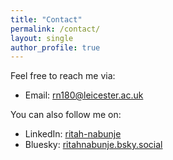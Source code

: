 ```yaml
---
title: "Contact"
permalink: /contact/
layout: single
author_profile: true
---
```


Feel free to reach me via:
- Email: <rn180@leicester.ac.uk>

You can also follow me on:
- LinkedIn: [ritah-nabunje](https://www.linkedin.com/in/ritah-nabunje/)
- Bluesky: [ritahnabunje.bsky.social](https://bsky.app/profile/ritahnabunje.bsky.social)
